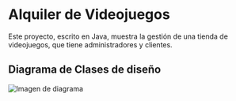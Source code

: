 # Alquiler de Videojuegos
Este proyecto, escrito en Java, muestra la gestión de una tienda de videojuegos, que tiene administradores y clientes.

## Diagrama de Clases de diseño
![Imagen de diagrama](http://es.tinypic.com/r/2h2obp4/9)
